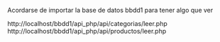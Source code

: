 Acordarse de importar la base de datos bbdd1 para tener algo que ver

http://localhost/bbdd1/api_php/api/categorias/leer.php
http://localhost/bbdd1/api_php/api/productos/leer.php
